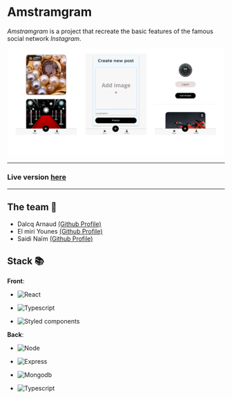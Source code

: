 # Amstramgram

*Amstramgram* is a project that recreate the basic features of the famous social network *Instagram*.

![Amstramgram example](./assets/images/readme/Amstramgram_example.png)

---

### Live version [here](https://DalcqArnaud.github.io/Amstramgram/)

---

## The team 🙌
* Dalcq Arnaud [(Github Profile)](https://github.com/DalcqArnaud)
* El miri Younes [(Github Profile)](https://github.com/ElmiriYounes)
* Saidi Naïm [(Github Profile)](https://github.com/Saidi-Naim)


[//]: <> (## My job 💻)

[//]: <> (Here is the place where every member write what they have done on the project)

## Stack 📚

**Front**:

* ![React](https://img.shields.io/badge/React-20232A?style=for-the-badge&logo=react&logoColor=61DAFB)

* ![Typescript](https://img.shields.io/badge/TypeScript-007ACC?style=for-the-badge&logo=typescript&logoColor=white)

* ![Styled components](https://img.shields.io/badge/styled--components-DB7093?style=for-the-badge&logo=styled-components&logoColor=white)

**Back**:

* ![Node](https://img.shields.io/badge/Node.js-43853D?style=for-the-badge&logo=node.js&logoColor=white)

* ![Express](https://img.shields.io/badge/Express.js-404D59?style=for-the-badge)
 
* ![Mongodb](https://img.shields.io/badge/MongoDB-4EA94B?style=for-the-badge&logo=mongodb&logoColor=white)
 
* ![Typescript](https://img.shields.io/badge/TypeScript-007ACC?style=for-the-badge&logo=typescript&logoColor=white)

